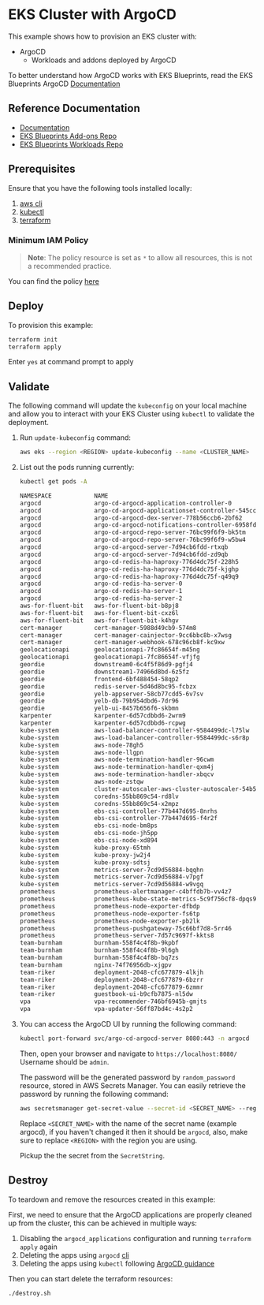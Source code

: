 # EKS Cluster with ArgoCD

This example shows how to provision an EKS cluster with:

- ArgoCD
  - Workloads and addons deployed by ArgoCD

To better understand how ArgoCD works with EKS Blueprints, read the EKS Blueprints ArgoCD [Documentation](https://aws-ia.github.io/terraform-aws-eks-blueprints/latest/add-ons/argocd/)

## Reference Documentation

- [Documentation](https://aws-ia.github.io/terraform-aws-eks-blueprints/latest/add-ons/argocd/)
- [EKS Blueprints Add-ons Repo](https://github.com/aws-samples/eks-blueprints-add-ons)
- [EKS Blueprints Workloads Repo](https://github.com/aws-samples/eks-blueprints-workloads)

## Prerequisites

Ensure that you have the following tools installed locally:

1. [aws cli](https://docs.aws.amazon.com/cli/latest/userguide/install-cliv2.html)
2. [kubectl](https://Kubernetes.io/docs/tasks/tools/)
3. [terraform](https://learn.hashicorp.com/tutorials/terraform/install-cli)

### Minimum IAM Policy

> **Note**: The policy resource is set as `*` to allow all resources, this is not a recommended practice.

You can find the policy [here](min-iam-policy.json)

## Deploy

To provision this example:

```sh
terraform init
terraform apply
```

Enter `yes` at command prompt to apply

## Validate

The following command will update the `kubeconfig` on your local machine and allow you to interact with your EKS Cluster using `kubectl` to validate the deployment.

1. Run `update-kubeconfig` command:

    ```sh
    aws eks --region <REGION> update-kubeconfig --name <CLUSTER_NAME>
    ```

2. List out the pods running currently:

    ```sh
    kubectl get pods -A

    NAMESPACE            NAME                                                        READY   STATUS    RESTARTS   AGE
    argocd               argo-cd-argocd-application-controller-0                     1/1     Running   0          4h52m
    argocd               argo-cd-argocd-applicationset-controller-545ccfc6b5-5224c   1/1     Running   0          4h52m
    argocd               argo-cd-argocd-dex-server-778b56ccb6-2bf62                  1/1     Running   0          4h52m
    argocd               argo-cd-argocd-notifications-controller-6958fd7b5f-5wbsz    1/1     Running   0          4h52m
    argocd               argo-cd-argocd-repo-server-76bc99f6f9-bk5tm                 1/1     Running   0          4h52m
    argocd               argo-cd-argocd-repo-server-76bc99f6f9-w5bw4                 1/1     Running   0          4h52m
    argocd               argo-cd-argocd-server-7d94cb6fdd-rtxqb                      1/1     Running   0          4h52m
    argocd               argo-cd-argocd-server-7d94cb6fdd-zd9qb                      1/1     Running   0          4h52m
    argocd               argo-cd-redis-ha-haproxy-776d4dc75f-228h5                   1/1     Running   0          4h52m
    argocd               argo-cd-redis-ha-haproxy-776d4dc75f-kjghp                   1/1     Running   0          4h52m
    argocd               argo-cd-redis-ha-haproxy-776d4dc75f-q49q9                   1/1     Running   0          4h52m
    argocd               argo-cd-redis-ha-server-0                                   3/3     Running   0          4h52m
    argocd               argo-cd-redis-ha-server-1                                   3/3     Running   0          4h50m
    argocd               argo-cd-redis-ha-server-2                                   2/3     Running   0          4h49m
    aws-for-fluent-bit   aws-for-fluent-bit-b8pj8                                    1/1     Running   0          103s
    aws-for-fluent-bit   aws-for-fluent-bit-cxz6l                                    1/1     Running   0          52s
    aws-for-fluent-bit   aws-for-fluent-bit-k4hgv                                    1/1     Running   0          103s
    cert-manager         cert-manager-5988d49cb9-574m8                               1/1     Running   0          95s
    cert-manager         cert-manager-cainjector-9cc6bbc8b-x7wsg                     1/1     Running   0          95s
    cert-manager         cert-manager-webhook-678c96cb8f-kc9xw                       1/1     Running   0          95s
    geolocationapi       geolocationapi-7fc86654f-m45ng                              2/2     Running   0          84s
    geolocationapi       geolocationapi-7fc86654f-vfjfg                              2/2     Running   0          84s
    geordie              downstream0-6c4f5f86d9-pgfj4                                1/1     Running   0          89s
    geordie              downstream1-74966d8bd-6z5fz                                 1/1     Running   0          89s
    geordie              frontend-6bf488454-58qp2                                    1/1     Running   0          89s
    geordie              redis-server-5d46d8bc95-fcbzx                               1/1     Running   0          89s
    geordie              yelb-appserver-58cb77cdd5-6v7sv                             1/1     Running   0          89s
    geordie              yelb-db-79b954dbd6-7dr96                                    1/1     Running   0          90s
    geordie              yelb-ui-8457b656f6-skbmn                                    1/1     Running   0          89s
    karpenter            karpenter-6d57cdbbd6-2wrm9                                  1/1     Running   0          101s
    karpenter            karpenter-6d57cdbbd6-rcpwg                                  1/1     Running   0          101s
    kube-system          aws-load-balancer-controller-9584499dc-l75lw                1/1     Running   0          99s
    kube-system          aws-load-balancer-controller-9584499dc-s6r8p                1/1     Running   0          99s
    kube-system          aws-node-78gh5                                              1/1     Running   0          4h51m
    kube-system          aws-node-llgpn                                              1/1     Running   0          4h51m
    kube-system          aws-node-termination-handler-96cwm                          1/1     Running   0          101s
    kube-system          aws-node-termination-handler-qxm4j                          1/1     Running   0          52s
    kube-system          aws-node-termination-handler-xbqcv                          1/1     Running   0          101s
    kube-system          aws-node-zstqw                                              1/1     Running   0          52s
    kube-system          cluster-autoscaler-aws-cluster-autoscaler-54b58f76b-g4h54   1/1     Running   0          102s
    kube-system          coredns-55bb869c54-rd8lv                                    1/1     Running   0          4h53m
    kube-system          coredns-55bb869c54-x2mpz                                    1/1     Running   0          4h53m
    kube-system          ebs-csi-controller-77b447d695-8nrhs                         6/6     Running   0          4h53m
    kube-system          ebs-csi-controller-77b447d695-f4r2f                         6/6     Running   0          4h53m
    kube-system          ebs-csi-node-bm8ps                                          3/3     Running   0          52s
    kube-system          ebs-csi-node-jh5pp                                          3/3     Running   0          4h51m
    kube-system          ebs-csi-node-xd894                                          3/3     Running   0          4h51m
    kube-system          kube-proxy-65tmh                                            1/1     Running   0          4h51m
    kube-system          kube-proxy-jw2j4                                            1/1     Running   0          4h51m
    kube-system          kube-proxy-sdtsj                                            1/1     Running   0          52s
    kube-system          metrics-server-7cd9d56884-bqqhn                             1/1     Running   0          103s
    kube-system          metrics-server-7cd9d56884-v7pgf                             1/1     Running   0          103s
    kube-system          metrics-server-7cd9d56884-w9vgq                             1/1     Running   0          103s
    prometheus           prometheus-alertmanager-c4bffdb7b-vv4z7                     2/2     Running   0          76s
    prometheus           prometheus-kube-state-metrics-5c9f756cf8-dpqs9              1/1     Running   0          75s
    prometheus           prometheus-node-exporter-dfbdp                              1/1     Running   0          76s
    prometheus           prometheus-node-exporter-fs6tp                              1/1     Running   0          42s
    prometheus           prometheus-node-exporter-pb2lk                              1/1     Running   0          76s
    prometheus           prometheus-pushgateway-75c66bf7d8-5rr46                     1/1     Running   0          75s
    prometheus           prometheus-server-7d57c9697f-kkts8                          2/2     Running   0          75s
    team-burnham         burnham-558f4c4f8b-9kpbf                                    1/1     Running   0          94s
    team-burnham         burnham-558f4c4f8b-9l6gh                                    1/1     Running   0          94s
    team-burnham         burnham-558f4c4f8b-bq7zs                                    1/1     Running   0          94s
    team-burnham         nginx-74f76956db-xjgpv                                      1/1     Running   0          94s
    team-riker           deployment-2048-cfc677879-4lkjh                             1/1     Running   0          94s
    team-riker           deployment-2048-cfc677879-6bzrr                             1/1     Running   0          94s
    team-riker           deployment-2048-cfc677879-6zmmr                             1/1     Running   0          94s
    team-riker           guestbook-ui-b9cfb7875-nl5dw                                1/1     Running   0          94s
    vpa                  vpa-recommender-746bf6945b-gmjts                            1/1     Running   0          98s
    vpa                  vpa-updater-56ff87bd4c-4s2p2                                1/1     Running   0          98s
    ```

3. You can access the ArgoCD UI by running the following command:

    ```sh
    kubectl port-forward svc/argo-cd-argocd-server 8080:443 -n argocd
    ```

    Then, open your browser and navigate to `https://localhost:8080/`
    Username should be `admin`.

    The password will be the generated password by `random_password` resource, stored in AWS Secrets Manager.
    You can easily retrieve the password by running the following command:

    ```sh
    aws secretsmanager get-secret-value --secret-id <SECRET_NAME> --region <REGION>
    ```

    Replace `<SECRET_NAME>` with the name of the secret name (example argocd), if you haven't changed it then it should be `argocd`, also, make sure to replace `<REGION>` with the region you are using.

    Pickup the the secret from the `SecretString`.

## Destroy

To teardown and remove the resources created in this example:

First, we need to ensure that the ArgoCD applications are properly cleaned up from the cluster, this can be achieved in multiple ways:

1) Disabling the `argocd_applications` configuration and running `terraform apply` again
2) Deleting the apps using `argocd` [cli](https://argo-cd.readthedocs.io/en/stable/user-guide/app_deletion/#deletion-using-argocd)
3) Deleting the apps using `kubectl` following [ArgoCD guidance](https://argo-cd.readthedocs.io/en/stable/user-guide/app_deletion/#deletion-using-kubectl)

Then you can start delete the terraform resources:
```sh
./destroy.sh
```

